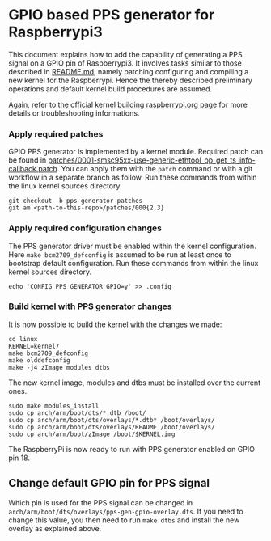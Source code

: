 # GPIO based PPS generator for Raspberrypi3

This document explains how to add the capability of generating a PPS signal on
a GPIO pin of Raspberrypi3. It involves tasks similar to those described in
[README.md](README.md), namely patching configuring and compiling a new kernel
for the Raspberrypi. Hence the thereby described preliminary operations and
default kernel build procedures are assumed.

Again, refer to the official [kernel building raspberrypi.org
page](https://www.raspberrypi.org/documentation/linux/kernel/building.md) for
more details or troubleshooting informations.

### Apply required patches

GPIO PPS generator is implemented by a kernel module. Required patch can be
found in
[patches/0001-smsc95xx-use-generic-ethtool_op_get_ts_info-callback.patch](patches/0001-smsc95xx-use-generic-ethtool_op_get_ts_info-callback.patch).
You can apply them with the `patch` command or with a git workflow in a
separate branch as follow. Run these commands from within the linux kernel
sources directory.

```
git checkout -b pps-generator-patches
git am <path-to-this-repo>/patches/000{2,3}
```

### Apply required configuration changes

The PPS generator driver must be enabled within the kernel configuration.  Here
`make bcm2709_defconfig` is assumed to be run at least once to bootstrap
default configuration. Run these commands from within the linux kernel sources
directory.

```
echo 'CONFIG_PPS_GENERATOR_GPIO=y' >> .config
```

### Build kernel with PPS generator changes

It is now possible to build the kernel with the changes we made:

```
cd linux
KERNEL=kernel7
make bcm2709_defconfig
make olddefconfig
make -j4 zImage modules dtbs
```

The new kernel image, modules and dtbs must be installed over the current ones.

```
sudo make modules_install
sudo cp arch/arm/boot/dts/*.dtb /boot/
sudo cp arch/arm/boot/dts/overlays/*.dtb* /boot/overlays/
sudo cp arch/arm/boot/dts/overlays/README /boot/overlays/
sudo cp arch/arm/boot/zImage /boot/$KERNEL.img
```

The RaspberryPi is now ready to run with PPS generator enabled on GPIO pin 18.

## Change default GPIO pin for PPS signal

Which pin is used for the PPS signal can be changed in
`arch/arm/boot/dts/overlays/pps-gen-gpio-overlay.dts`. If you need to change
this value, you then need to run `make dtbs` and install the new overlay as
explained above.
